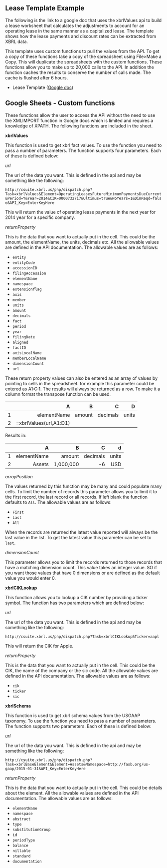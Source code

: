 
Lease Template Example
--
The following is the link to a google doc that uses the xbrlValues api to build a lease worksheet that calculates the adjustments to account for an operating lease in the same manner as a capitalized lease.  The template shows how the lease payments and discount rates can be extracted from XBRL data.

This template uses custom functions to pull the values from the API.  To get a copy of these functions take a copy of the spreadsheet using File>Make a Copy. This will duplicate the spreadsheets with  the custom functions.  These functions allow you to make up to 20,000 calls to the API.  In addition the function caches the results to conserve the number of calls made. The cache is flushed after 6 hours.


* Lease Template ([Google doc](https://docs.google.com/spreadsheets/d/1JA_Gx_Wu0FwNdKatRg-8Ru3gyW36eOr3o7OuUv_QQR4/edit?usp=sharing))


Google Sheets - Custom functions
--
These functions allow the user to access the API without the need to use the XMLIMPORT function in Google docs which is limited and requires a knowledge of XPATH.  The following functions are included in the sheet.

 **xbrlValues**

This function is used to get xbrl fact values. To use the function you need to pass a number of parameters. The function supports four parameters. Each of these is defined below:

*url*

The url of the data you want.  This is defined in the api and may be something like the following:

`http://csuite.xbrl.us/php/dispatch.php?Task=xbrlValues&Element=OperatingLeasesFutureMinimumPaymentsDueCurrent&Period=Y&Year=2014&CIK=0000732717&Ultimus=true&NoYears=1&DimReqd=false&API_Key=EnterKeyHere`

This will return the value of operating lease payments in the next year for 2014 year for a specific company.

*returnProperty*

This is the data that you want to actually put in the cell. This could be the amount, the elementName, the units, decimals etc.  All the allowable values are defined in the API documentation. The allowable values are as follows:

* `entity`
* `entityCode`
* `accessionID`
* `filingAccession`
* `elementName`
* `namespace`
* `extensionflag`
* `axis`
* `member`
* `units`
* `amount`
* `decimals`
* `fact`
* `period`
* `year`
* `filingDate`
* `aligned`
* `factID`
* `axisLocalName`
* `memberLocalName`
* `dimensionCount`
* `url`

These return property values can also be entered as an array of values by pointing to cells in the spreadsheet. for example this parameter could be entered as A1:C:1.  The results will always be returned as a row.  To make it a column format the transpose function can be used.

| |A|B|C|D|
|---:|---:|---:|---:|---:|
|1|elementName|amount|decimals|units|
|2|=xbrlValues(url,A1:D1)|||||

Results in:

| |A|B|C|d|
|---:|---:|---:|---:|---:|
|1|elementName|amount|decimals|units|
|2|Assets|1,000,000|-6|USD|




*arrayPosition*

The values returned by this function may be many and could populate many cells. To limit the number of records this parameter allows you to limit it to the first record, the last record or all records. If left blank the function defaults to `All`. The allowable values are as follows:
* `First`
* `Last`
* `All`

When the records are returned the latest value reported will always be the last value in the list. To get the latest value this parameter can be set to `last`.

*dimensionCount*

This parameter allows you to limit the records returned to those records that have a matching dimension count. This value takes an integer value. SO if you want those values that have 0 dimensions or are defined as the default value you would enter 0.

 **xbrlCIKLookup**

 This function allows you to lookup a CIK number by providing a ticker symbol. The function has two parameters which are defined below:

 *url*

 The url of the data you want.  This is defined in the api and may be something like the following:

 `http://csuite.xbrl.us/php/dispatch.php?Task=xbrlCIKLookup&Ticker=aapl`

 This will return the CIK for Apple.

 *returnProperty*

 This is the data that you want to actually put in the cell. This could be the CIK, the name of the company or the sic code.  All the allowable values are defined in the API documentation. The allowable values are as follows:
 * `cik`
 * `ticker`
 * `sic`

 **xbrlSchema**

 This function is used to get xbrl schema values from the USGAAP taxonomy. To use the function you need to pass a number of parameters. The function supports two parameters. Each of these is defined below:

 *url*

 The url of the data you want.  This is defined in the api and may be something like the following:

 `http://csuite.xbrl.us/php/dispatch.php?Task=xbrlBaseElement&Element=Assets&Namespace=http://fasb.org/us-gaap/2015-01-31&API_Key=EnterKeyHere`

 *returnProperty*

 This is the data that you want to actually put in the cell. This could be details about the element.  All the allowable values are defined in the API documentation. The allowable values are as follows:
 * `elementName`
 * `namespace`
 * `abstract`
 * `type`
 * `substitutionGroup`
 * `id`
 * `periodType`
 * `balance`
 * `nillable`
 * `standard`
 * `documentation`
